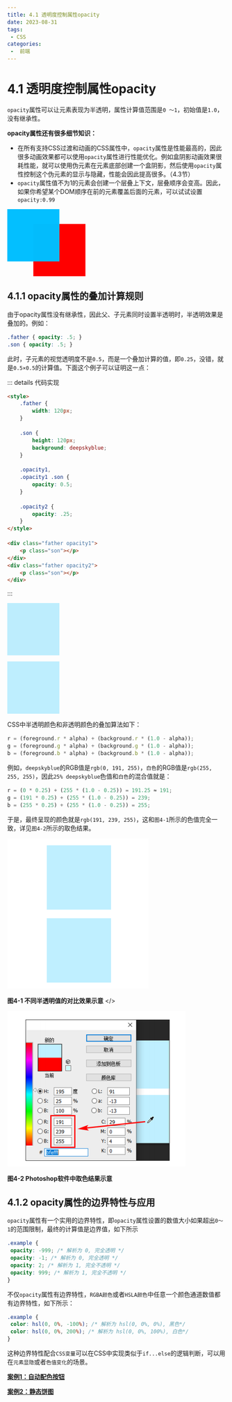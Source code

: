 ```yaml
---
title: 4.1 透明度控制属性opacity
date: 2023-08-31
tags:
 - CSS
categories:
 -  前端
---
```


# 4.1 透明度控制属性opacity

`opacity`属性可以让元素表现为半透明，属性计算值范围是`0 ～1`，初始值是`1.0`，没有继承性。

**opacity属性还有很多细节知识：**
- 在所有支持CSS过渡和动画的CSS属性中，`opacity`属性是性能最高的，因此很多动画效果都可以使用`opacity`属性进行性能优化。例如盒阴影动画效果很耗性能，就可以使用伪元素在元素底部创建一个盒阴影，然后使用`opacity`属性控制这个伪元素的显示与隐藏，性能会因此提高很多。（4.3节）
- `opacity`属性值不为1的元素会创建一个层叠上下文，层叠顺序会变高。因此，如果你希望某个DOM顺序在前的元素覆盖后面的元素，可以试试设置`opacity:0.99`

<div style="position:relative">
  <div class="father" style="opacity: 0.99;">
      <p class="son"></p>
  </div>
  <div class="father" style="margin-top: -100px;margin-left: 60px;">
      <p class="son" style="background: red;"></p>
  </div>
</div>

## 4.1.1 opacity属性的叠加计算规则
由于opacity属性没有继承性，因此父、子元素同时设置半透明时，半透明效果是叠加的。例如：
``` css
.father { opacity: .5; }
.son { opacity: .5; }
```

此时，子元素的视觉透明度不是`0.5`，而是一个叠加计算的值，即`0.25`，没错，就是`0.5×0.5`的计算值。下面这个例子可以证明这一点：

::: details 代码实现
``` html
<style>
    .father {
        width: 120px;
    }

    .son {
        height: 120px;
        background: deepskyblue;
    }

    .opacity1,
    .opacity1 .son {
        opacity: 0.5;
    }

    .opacity2 {
        opacity: .25;
    }
</style>

<div class="father opacity1">
    <p class="son"></p>
</div>
<div class="father opacity2">
    <p class="son"></p>
</div>
```
:::

<style>
    .father {
        width: 120px;
    }

    .son {
        height: 120px;
        background: deepskyblue;
    }

    .opacity1,
    .opacity1 .son {
        opacity: 0.5;
    }

    .opacity2 {
        opacity: .25;
    }
</style>

<div>
  <div class="father opacity1">
      <p class="son"></p>
  </div>
  <div class="father opacity2">
      <p class="son"></p>
  </div>
</div>

CSS中半透明颜色和非透明颜色的叠加算法如下：
``` js
r = (foreground.r * alpha) + (background.r * (1.0 - alpha));
g = (foreground.g * alpha) + (background.g * (1.0 - alpha));
b = (foreground.b * alpha) + (background.b * (1.0 - alpha));
```

例如，`deepskyblue`的RGB值是`rgb(0, 191, 255)`，`白色`的RGB值是`rgb(255, 255, 255)`，因此`25% deepskyblue`色值和`白色`的混合值就是：
```js
r = (0 * 0.25) + (255 * (1.0 - 0.25)) = 191.25 ≈ 191;
g = (191 * 0.25) + (255 * (1.0 - 0.25)) = 239;
b = (255 * 0.25) + (255 * (1.0 - 0.25)) = 255;
```

于是，最终呈现的颜色就是`rgb(191, 239, 255)`，这和`图4-1`所示的色值完全一致，详见`图4-2`所示的取色结果。

![图4-1 不同半透明值的对比效果示意](./img/4-1.png)

**图4-1 不同半透明值的对比效果示意**
</>

![图4-2 Photoshop软件中取色结果示意](./img/4-2.png)

**图4-2 Photoshop软件中取色结果示意**

## 4.1.2 opacity属性的边界特性与应用
`opacity`属性有一个实用的边界特性，即`opacity`属性设置的数值大小如果超出`0～1`的范围限制，最终的计算值是边界值，如下所示
```css
.example {
 opacity: -999; /* 解析为 0, 完全透明 */
 opacity: -1; /* 解析为 0, 完全透明 */
 opacity: 2; /* 解析为 1, 完全不透明 */
 opacity: 999; /* 解析为 1, 完全不透明 */
}
```

不仅`opacity`属性有边界特性，`RGBA颜色`或者`HSLA颜色`中任意一个颜色通道数值都有边界特性，如下所示：
```css
.example {
 color: hsl(0, 0%, -100%); /* 解析为 hsl(0, 0%, 0%), 黑色*/
 color: hsl(0, 0%, 200%); /* 解析为 hsl(0, 0%, 100%), 白色*/
}
```

这种边界特性配合`CSS变量`可以在CSS中实现类似于`if...else`的逻辑判断，可以用在`元素显隐`或者`色值变化`的场景。

[**案例1：自动配色按钮**](https://demo.cssworld.cn/new/4/1-1.php)

[**案例2：静态饼图**](https://demo.cssworld.cn/new/4/1-2.php)
